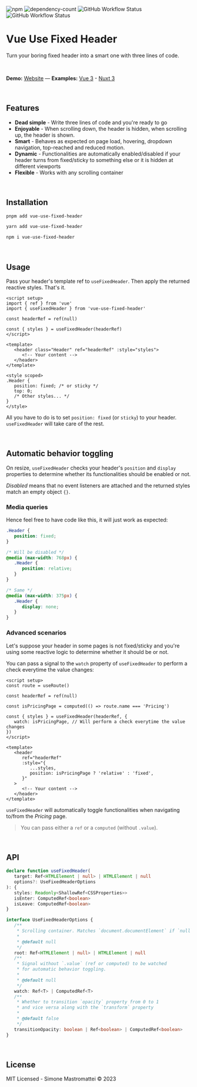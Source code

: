 ![npm](https://img.shields.io/npm/v/vue-use-fixed-header?color=46c119) ![dependency-count](https://img.shields.io/badge/dependencies-0-success) ![GitHub Workflow Status](https://img.shields.io/github/actions/workflow/status/smastrom/vue-use-fixed-header/chrome-tests.yml?branch=main&label=chrome) ![GitHub Workflow Status](https://img.shields.io/github/actions/workflow/status/smastrom/vue-use-fixed-header/firefox-tests.yml?branch=main&label=firefox)

# Vue Use Fixed Header

Turn your boring fixed header into a smart one with three lines of code.

<br />

**Demo:** [Website](https://vue-use-fixed-header.pages.dev/) — **Examples:** [Vue 3](https://stackblitz.com/edit/vitejs-vite-nc7ey2?file=index.html,src%2Fcomponents%2FPage.vue) - [Nuxt 3](https://stackblitz.com/edit/nuxt-starter-zbtjes?file=layouts%2Fdefault.vue)

<br />

## Features

-  **Dead simple** - Write three lines of code and you're ready to go
-  **Enjoyable** - When scrolling down, the header is hidden, when scrolling up, the header is shown.
-  **Smart** - Behaves as expected on page load, hovering, dropdown navigation, top-reached and reduced motion.
-  **Dynamic** - Functionalities are automatically enabled/disabled if your header turns from fixed/sticky to something else or it is hidden at different viewports
-  **Flexible** - Works with any scrolling container

<br />

## Installation

```bash
pnpm add vue-use-fixed-header
```

```bash
yarn add vue-use-fixed-header
```

```bash
npm i vue-use-fixed-header
```

<br />

## Usage

Pass your header's template ref to `useFixedHeader`. Then apply the returned reactive styles. That's it.

```vue
<script setup>
import { ref } from 'vue'
import { useFixedHeader } from 'vue-use-fixed-header'

const headerRef = ref(null)

const { styles } = useFixedHeader(headerRef)
</script>

<template>
   <header class="Header" ref="headerRef" :style="styles">
      <!-- Your content -->
   </header>
</template>

<style scoped>
.Header {
   position: fixed; /* or sticky */
   top: 0;
   /* Other styles... */
}
</style>
```

All you have to do is to set `position: fixed` (or `sticky`) to your header. `useFixedHeader` will take care of the rest.

<br />

## Automatic behavior toggling

On resize, `useFixedHeader` checks your header's `position` and `display` properties to determine whether its functionalities should be enabled or not.

_Disabled_ means that no event listeners are attached and the returned styles match an empty object `{}`.

### Media queries

Hence feel free to have code like this, it will just work as expected:

```css
.Header {
   position: fixed;
}

/* Will be disabled */
@media (max-width: 768px) {
   .Header {
      position: relative;
   }
}

/* Same */
@media (max-width: 375px) {
   .Header {
      display: none;
   }
}
```

### Advanced scenarios

Let's suppose your header in some pages is not fixed/sticky and you're using some reactive logic to determine whether it should be or not.

You can pass a signal to the `watch` property of `useFixedHeader` to perform a check everytime the value changes:

```vue
<script setup>
const route = useRoute()

const headerRef = ref(null)

const isPricingPage = computed(() => route.name === 'Pricing')

const { styles } = useFixedHeader(headerRef, {
   watch: isPricingPage, // Will perform a check everytime the value changes
})
</script>

<template>
   <header
      ref="headerRef"
      :style="{
         ...styles,
         position: isPricingPage ? 'relative' : 'fixed',
      }"
   >
      <!-- Your content -->
   </header>
</template>
```

`useFixedHeader` will automatically toggle functionalities when navigating to/from the _Pricing_ page.

> You can pass either a `ref` or a `computed` (without `.value`).

<br />

## API

```ts
declare function useFixedHeader(
   target: Ref<HTMLElement | null> | HTMLElement | null
   options?: UseFixedHeaderOptions
): {
   styles: Readonly<ShallowRef<CSSProperties>>
   isEnter: ComputedRef<boolean>
   isLeave: ComputedRef<boolean>
}

interface UseFixedHeaderOptions {
   /**
    * Scrolling container. Matches `document.documentElement` if `null`.
    *
    * @default null
    */
   root: Ref<HTMLElement | null> | HTMLElement | null
   /**
    * Signal without `.value` (ref or computed) to be watched
    * for automatic behavior toggling.
    *
    * @default null
    */
   watch: Ref<T> | ComputedRef<T>
   /**
    * Whether to transition `opacity` property from 0 to 1
    * and vice versa along with the `transform` property
    *
    * @default false
    */
   transitionOpacity: boolean | Ref<boolean> | ComputedRef<boolean>
}
```

<br />

## License

MIT Licensed - Simone Mastromattei © 2023
